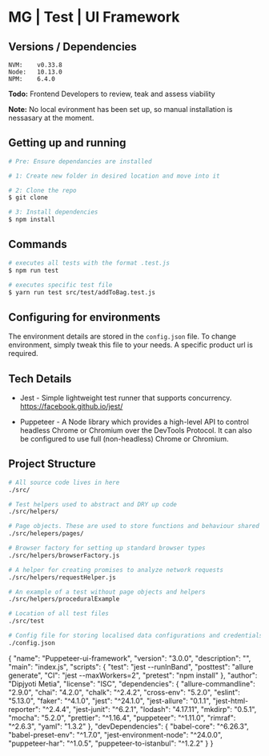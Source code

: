# MG | Test | UI Framework

## Versions / Dependencies

```
NVM:    v0.33.8       
Node:   10.13.0        
NPM:    6.4.0         
```

__Todo:__ Frontend Developers to review, teak and assess viability

__Note:__ No local evironment has been set up, so manual installation is nessasary at the moment.

## Getting up and running

```bash
# Pre: Ensure dependancies are installed

# 1: Create new folder in desired location and move into it

# 2: Clone the repo
$ git clone

# 3: Install dependencies
$ npm install
```

## Commands

```bash
# executes all tests with the format .test.js
$ npm run test

# executes specific test file
$ yarn run test src/test/addToBag.test.js

```

## Configuring for environments

The environment details are stored in the `config.json` file. To change environment, simply tweak this file to your needs. A specific product url is required.

## Tech Details

* Jest - Simple lightweight test runner that supports concurrency. https://facebook.github.io/jest/

* Puppeteer - A Node library which provides a high-level API to control headless Chrome or Chromium over the DevTools Protocol. It can also be configured to use full (non-headless) Chrome or Chromium.

## Project Structure

```bash
# All source code lives in here
./src/

# Test helpers used to abstract and DRY up code
./src/helpers/

# Page objects. These are used to store functions and behaviour shared by a particular page
./src/helepers/pages/

# Browser factory for setting up standard browser types
./src/helpers/browserFactory.js

# A helper for creating promises to analyze network requests
./src/helpers/requestHelper.js

# An example of a test without page objects and helpers
./src/helpers/proceduralExample

# Location of all test files
./src/test

# Config file for storing localised data configurations and credentials.
./config.json
```


{
  "name": "Puppeteer-ui-framework",
  "version": "3.0.0",
  "description": "",
  "main": "index.js",
  "scripts": {
    "test": "jest --runInBand",
    "posttest": "allure generate",
    "CI": "jest --maxWorkers=2",
    "pretest": "npm install"
  },
  "author": "Dipjyoti Metia",
  "license": "ISC",
  "dependencies": {
    "allure-commandline": "2.9.0",
    "chai": "4.2.0",
    "chalk": "^2.4.2",
    "cross-env": "5.2.0",
    "eslint": "5.13.0",
    "faker": "^4.1.0",
    "jest": "^24.1.0",
    "jest-allure": "0.1.1",
    "jest-html-reporter": "^2.4.4",
    "jest-junit": "^6.2.1",
    "lodash": "4.17.11",
    "mkdirp": "0.5.1",
    "mocha": "5.2.0",
    "prettier": "^1.16.4",
    "puppeteer": "^1.11.0",
    "rimraf": "^2.6.3",
    "yaml": "1.3.2"
  },
  "devDependencies": {
    "babel-core": "^6.26.3",
    "babel-preset-env": "^1.7.0",
    "jest-environment-node": "^24.0.0",
    "puppeteer-har": "^1.0.5",
    "puppeteer-to-istanbul": "^1.2.2"
  }
}
